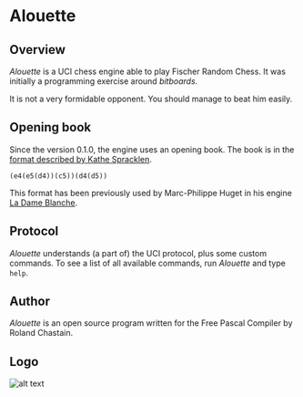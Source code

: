 # Alouette

## Overview

*Alouette* is a UCI chess engine able to play Fischer Random Chess. It was initially a programming exercise around *bitboards*.

It is not a very formidable opponent. You should manage to beat him easily.

## Opening book

Since the version 0.1.0, the engine uses an opening book. The book is in the [format described by Kathe Spracklen](https://content.iospress.com/articles/icga-journal/icg6-1-04).

    (e4(e5(d4))(c5))(d4(d5))

This format has been previously used by Marc-Philippe Huget in his engine [La Dame Blanche](http://www.quarkchess.de/ladameblanche/).

## Protocol

*Alouette* understands (a part of) the UCI protocol, plus some custom commands. To see a list of all available commands, run *Alouette* and type `help`.

## Author

*Alouette* is an open source program written for the Free Pascal Compiler by Roland Chastain.

## Logo

![alt text](https://raw.githubusercontent.com/rchastain/alouette/master/logo/logo.bmp)
